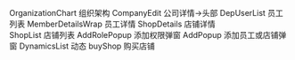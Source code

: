 OrganizationChart     组织架构
CompanyEdit           公司详情->头部
DepUserList           员工列表
MemberDetailsWrap     员工详情
ShopDetails           店铺详情           
ShopList              店铺列表
AddRolePopup          添加权限弹窗
AddPopup              添加员工或店铺弹窗
DynamicsList          动态
buyShop               购买店铺